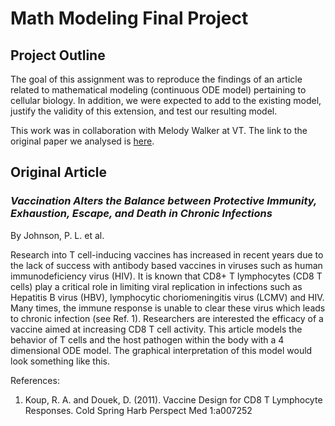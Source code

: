 # Math Modeling Final Project

## Project Outline
The goal of this assignment was to reproduce the findings of an article related to mathematical modeling (continuous ODE model) pertaining to cellular biology. In addition, we were expected to add to the existing model, justify the validity of this extension, and test our resulting model. 

This work was in collaboration with Melody Walker at VT. The link to the original paper we analysed is [here](http://jvi.asm.org/content/85/11/5565.full.pdf+html). 

## Original Article
### *Vaccination Alters the Balance between Protective Immunity, Exhaustion, Escape, and Death in Chronic Infections* 
By Johnson, P. L. et al. 

Research into T cell-inducing vaccines has increased in recent years due to the lack of success with antibody based vaccines in viruses such as human immunodeficiency virus (HIV). It is known that CD8+ T lymphocytes (CD8 T cells) play a critical role in limiting
viral replication in infections such as Hepatitis B virus (HBV), lymphocytic choriomeningitis virus (LCMV) and HIV. Many times, the immune response is unable to clear these virus which leads to chronic infection (see Ref. 1). Researchers are interested the efficacy of a
vaccine aimed at increasing CD8 T cell activity. This article models the behavior of T cells and the host pathogen within the body with a 4 dimensional ODE model. The graphical interpretation of this model would look something like this. 


References:
1. Koup, R. A. and Douek, D. (2011). Vaccine Design for CD8 T Lymphocyte Responses. Cold Spring Harb Perspect Med 1:a007252
